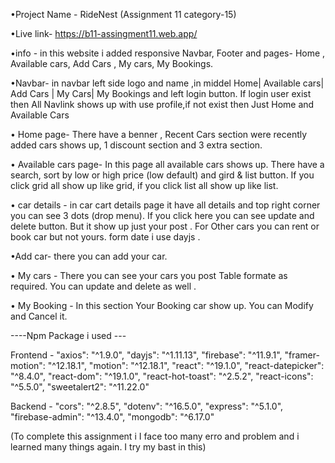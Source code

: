 
•Project Name - RideNest (Assignment 11 category-15)

•Live link- https://b11-assingment11.web.app/

•info -  in this website i added responsive Navbar, Footer and pages- Home , Available cars, Add Cars , My cars, My Bookings.

•Navbar- in navbar left side logo and name ,in middel Home| Available cars| Add Cars | My Cars| My Bookings and left login button. If login user exist then All Navlink  shows up with use profile,if not exist then Just Home and Available Cars

• Home page- There have a benner , Recent Cars section were recently added cars shows up, 1 discount section and 3 extra section.

• Available cars page- In this page all available cars shows up. There have a search, sort by low or high price (low default) and gird & list button. If you click grid all show up like grid, if you click list all show up like list. 

• car details - in car cart details page it have all details and top right corner you can see 3 dots (drop menu). If you click here you can see update and delete button. But it show up just your post . For Other cars you can rent or book car but not yours. form date i use dayjs .

•Add car- there you can add your car.

• My cars - There you can see your cars you post Table formate as required. You can update and delete as well .

• My Booking - In this section Your Booking car show up. You can Modify and Cancel it. 

----Npm Package i used ---

Frontend -
    "axios": "^1.9.0",
    "dayjs": "^1.11.13",
    "firebase": "^11.9.1",
    "framer-motion": "^12.18.1",
    "motion": "^12.18.1",
    "react": "^19.1.0",
    "react-datepicker": "^8.4.0",
    "react-dom": "^19.1.0",
    "react-hot-toast": "^2.5.2",
    "react-icons": "^5.5.0",
    "sweetalert2": "^11.22.0"

Backend -
    "cors": "^2.8.5",
    "dotenv": "^16.5.0",
    "express": "^5.1.0",
    "firebase-admin": "^13.4.0",
    "mongodb": "^6.17.0"


(To complete this assignment i I face too many erro and problem and i learned many things again. I try my bast in this) 